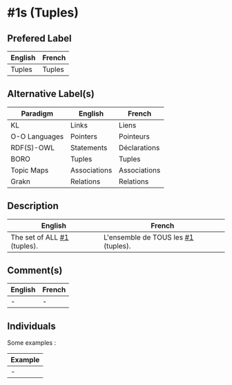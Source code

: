 #1s (Tuples)
==

Prefered Label
-
<table>
    <thead>
        <tr>
            <th>English</th>
            <th>French</th>
        </tr>
    </thead>
    <tbody>
        <tr>
            <td>Tuples</td>
            <td>Tuples</td>
        </tr>
    </tbody>
</table>

Alternative Label(s)
-
<table>
    <thead>
        <tr>
            <th>Paradigm</th>
            <th>English</th>
            <th>French</th>
        </tr>
    </thead>
    <tbody>
       <tr>
            <td>KL</td>
            <td>Links</td>
            <td>Liens</td>
        </tr>
        <tr>
            <td>O-O Languages</td>
            <td>Pointers</td>
            <td>Pointeurs</td>
       </tr>
       <tr>
            <td>RDF(S)-OWL</td>
            <td>Statements</td>
            <td>Déclarations</td>
        </tr>
        <tr>
            <td>BORO</td>
            <td>Tuples</td>
            <td>Tuples</td>
        </tr>
        <tr>
            <td>Topic Maps</td>
            <td>Associations</td>
            <td>Associations</td>
        </tr>
        <tr>
            <td>Grakn</td>
            <td>Relations</td>
            <td>Relations</td>
        </tr>
    </tbody>
</table>

Description
-
<table>
    <thead>
        <tr>
            <th>English</th>
            <th>French</th>
        </tr>
    </thead>
    <tbody>
        <tr>
            <td>The set of ALL <a href="https://github.com/iPlumb3r/KeQuarks/blob/master/1_Semantic/Conceptionary/%231_tuple.md">#1</a> (tuples).</td>
            <td>L'ensemble de TOUS les <a href="https://github.com/iPlumb3r/KeQuarks/blob/master/1_Semantic/Conceptionary/%231_tuple.md">#1</a> (tuples).</td>
        </tr>
    </tbody>
</table>

Comment(s)
-
<table>
    <thead>
        <tr>
            <th>English</th>
            <th>French</th>
        </tr>
    </thead>
    <tbody>
         <tr>
            <td>-</td>
            <td>-</td>
        </tr>        
    </tbody>
</table>


Individuals
-

Some examples : 
<table>
    <thead>
        <tr>
            <th>Example</th>
        </tr>
    </thead>
    <tbody>
        <tr>
            <td>-</td>
        </tr>
    </tbody>
</table>

